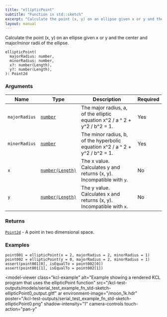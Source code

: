 ```yaml
---
title: "ellipticPoint"
subtitle: "Function in std::sketch"
excerpt: "Calculate the point (x, y) on an ellipse given x or y and the center and major/minor radii of the ellipse."
layout: manual
---
```


Calculate the point (x, y) on an ellipse given x or y and the center and major/minor radii of the ellipse.

```kcl
ellipticPoint(
  majorRadius: number,
  minorRadius: number,
  x?: number(Length),
  y?: number(Length),
): Point2d
```



### Arguments

| Name | Type | Description | Required |
|----------|------|-------------|----------|
| `majorRadius` | [`number`](/docs/kcl-std/types/std-types-number) | The major radius, a, of the elliptic equation x^2 / a ^ 2 + y^2 / b^2 = 1. | Yes |
| `minorRadius` | [`number`](/docs/kcl-std/types/std-types-number) | The minor radius, b, of the hyperbolic equation x^2 / a ^ 2 + y^2 / b^2 = 1. | Yes |
| `x` | [`number(Length)`](/docs/kcl-std/types/std-types-number) | The x value. Calculates y and returns (x, y). Incompatible with `y`. | No |
| `y` | [`number(Length)`](/docs/kcl-std/types/std-types-number) | The y value. Calculates x and returns (x, y). Incompatible with `x`. | No |

### Returns

[`Point2d`](/docs/kcl-std/types/std-types-Point2d) - A point in two dimensional space.


### Examples

```kcl
point001 = ellipticPoint(x = 2, majorRadius = 2, minorRadius = 1)
point002 = ellipticPoint(y = 0, majorRadius = 2, minorRadius = 1)
assert(point001[0], isEqualTo = point002[0])
assert(point001[1], isEqualTo = point002[1])

```


<model-viewer
  class="kcl-example"
  alt="Example showing a rendered KCL program that uses the ellipticPoint function"
  src="/kcl-test-outputs/models/serial_test_example_fn_std-sketch-ellipticPoint0_output.gltf"
  ar
  environment-image="/moon_1k.hdr"
  poster="/kcl-test-outputs/serial_test_example_fn_std-sketch-ellipticPoint0.png"
  shadow-intensity="1"
  camera-controls
  touch-action="pan-y"
>
</model-viewer>


